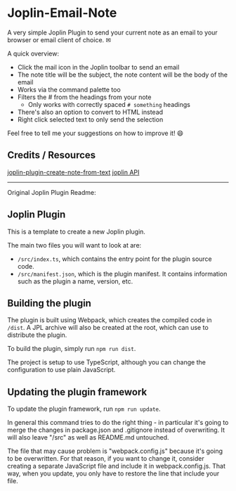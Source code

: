 # Joplin-Email-Note

A very simple Joplin Plugin to send your current note as an email to your browser or email client of choice. ✉

A quick overview:
- Click the mail icon in the Joplin toolbar to send an email
- The note title will be the subject, the note content will be the body of the email
- Works via the command palette too
- Filters the # from the headings from your note
    - Only works with correctly spaced `# something` headings
- There's also an option to convert to HTML instead
- Right click selected text to only send the selection

Feel free to tell me your suggestions on how to improve it! 😄

## Credits / Resources

[joplin-plugin-create-note-from-text](https://github.com/ambrt/joplin-plugin-create-note-from-text)
[joplin API](https://joplinapp.org/api/overview/)

---

Original Joplin Plugin Readme:

## Joplin Plugin

This is a template to create a new Joplin plugin.

The main two files you will want to look at are:

- `/src/index.ts`, which contains the entry point for the plugin source code.
- `/src/manifest.json`, which is the plugin manifest. It contains information such as the plugin a name, version, etc.

## Building the plugin

The plugin is built using Webpack, which creates the compiled code in `/dist`. A JPL archive will also be created at the root, which can use to distribute the plugin.

To build the plugin, simply run `npm run dist`.

The project is setup to use TypeScript, although you can change the configuration to use plain JavaScript.

## Updating the plugin framework

To update the plugin framework, run `npm run update`.

In general this command tries to do the right thing - in particular it's going to merge the changes in package.json and .gitignore instead of overwriting. It will also leave "/src" as well as README.md untouched.

The file that may cause problem is "webpack.config.js" because it's going to be overwritten. For that reason, if you want to change it, consider creating a separate JavaScript file and include it in webpack.config.js. That way, when you update, you only have to restore the line that include your file.

